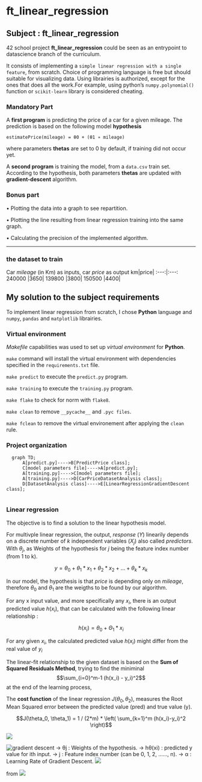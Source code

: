 # ft_linear_regression

## Subject : ft_linear_regression

42 school project **ft_linear_regression** could be seen as an entrypoint to datascience branch of the curriculum.

It consists of implementing a ```simple linear regression with a single feature```, from scratch. Choice of programming language is free but should suitable for visualizing data. Using librairies is authorized, except for the ones that does all the work.For example, using python’s ```numpy.polynomial()``` function or ```scikit-learn``` library is considered cheating.

### Mandatory Part

A **first program** is predicting the price of a car for a given mileage. The prediction is based on the following model **hypothesis**

`estimatePrice(mileage) = θ0 + (θ1 ∗ mileage)`

where parameters **thetas** are set to 0 by default, if training did not occur yet.

A **second program** is training the model, from a ```data.csv``` train set. According to the hypothesis, both parameters **thetas** are updated with **gradient-descent** algorithm.

### Bonus part

• Plotting the data into a graph to see repartition.

• Plotting the line resulting from linear regression training into the same graph.

• Calculating the precision of the implemented algorithm.

---

### the dataset to train

Car _mileage_ (in Km) as inputs, car _price_ as output
km|price|
:---:|:---:
240000 |3650|
139800 |3800|
150500 |4400|


## My solution to the subject requirements

To implement linear regression from scratch, I chose **Python** language and ```numpy```, ```pandas``` and ```matplotlib``` librairies.

### Virtual environment

_Makefile_ capabilities was used to set up _virtual environment_ for **Python**.

```make``` command will install the virtual environment with dependencies specified in the ```requirements.txt``` file.

```make predict``` to execute the ```predict.py``` program.

```make training``` to execute the ```training.py``` program.

```make flake``` to check for norm with ```flake8```.

```make clean``` to remove ```__pycache__```  and ```.pyc files```.

```make fclean``` to remove the virtual environement after applying the ```clean``` rule.

### Project organization

```mermaid
  graph TD;
      A[predict.py]---->B[PredictPrice class];
      C[model parameters file]---->A[predict.py];
      A[training.py]---->C[model parameters file];
      A[training.py]---->D[CarPriceDatasetAnalysis class];
      D[DatasetAnalysis class]---->E[LinearRegressionGradientDescent class];
      
```

### Linear regression

The objective is to find a solution to the linear hypothesis model.

For multivple linear regression, the output, _response_ ($Y$) linearily depends on a discrete number of $k$ independent variables ($X_j$) also called _predictors_.
With  $\theta_j$, as Weights of the hypothesis for $j$ being the feature index number (from 1 to k).

$$y = \theta_0 + \theta_1 * x_1 + \theta_2 * x_2 + ... + \theta_k * x_k$$

In our model, the hypothesis is that _price_ is depending only on _mileage_, therefore $\theta_0$ and $\theta_1$ are the weigths to be found by our algorithm.

For any x input value, and more specifically any $x_i$, there is an output predicted value $h(x_i)$, that can be calculated with the following linear relationship :

$$h(x_i)=\theta_0 +  \Theta_1 * x_i$$

For any given $x_i$, the calculated predicted value $h(x_i)$ might differ from the real value of $y_i$

The linear-fit relationship to the given dataset is based on the **Sum of Squared Residuals Method**, trying to find the miniminal $$\sum_{i=0}^m-1 (h(x_i) - y_i)^2$$ at the end of the learning process,

The **cost function** of the linear regression $J(\theta_0, \theta_2)$, measures the Root Mean Squared error between the predicted value (pred) and true value (y).

$$J(\theta_0, \theta_1) =  1 / (2*m) * \left( \sum_{k=1}^m (h(x_i)-y_i)^2 \right)$$ 

![](https://lh4.googleusercontent.com/arnL-sR0q4Evfgpb3b8e7YwldPQvS9YxFWcvHVikTYeshX2z_z7pW2B189kuCseBPe-bJabS4384cjzJKJL-HZHE1uS1h92whqhKitt-KkTYhTyWOG9sIYHiyFDYoop1fYryjpip)

![gradient descent](https://www.geeksforgeeks.org/gradient-descent-in-linear-regression/)
-> θj     : Weights of the hypothesis.
-> hθ(xi) : predicted y value for ith input.
-> j     : Feature index number (can be 0, 1, 2, ......, n).
-> α     : Learning Rate of Gradient Descent.
![](https://media.geeksforgeeks.org/wp-content/uploads/Cost-Function.jpg)

from 
![](https://www.geeksforgeeks.org/how-to-implement-a-gradient-descent-in-python-to-find-a-local-minimum/)
